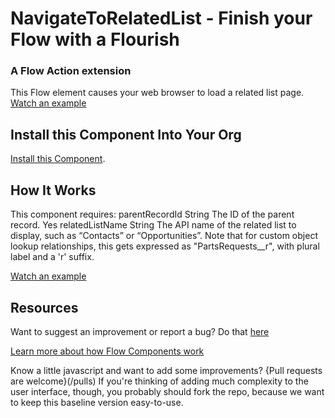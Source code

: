 # NavigateToRelatedList - Finish your Flow with a Flourish #

### A Flow Action extension  ###

This Flow element causes your web browser to load a related list page.  
[Watch an example](https://youtu.be/Yv8MD39B3n0)


## Install this Component Into Your Org ##

[Install this Component](https://sites.google.com/view/flowunofficial/flow-local-actions/navigate-to-relatedlist).


## How It Works ##

This component requires:
parentRecordId	String	The ID of the parent record.	Yes
relatedListName	  String	The API name of the related list to display, such as “Contacts” or “Opportunities”. Note that for custom object lookup relationships, this gets expressed as "PartsRequests__r", with plural label and a 'r' suffix.

[Watch an example](https://youtu.be/Yv8MD39B3n0)


## Resources ##

Want to suggest an improvement or report a bug? Do that [here](/issues)

[Learn more about how Flow Components work](/README.md)

Know a little javascript and want to add some improvements? {Pull requests are welcome}(/pulls) If you're thinking of adding much complexity to the user interface, though, you probably should fork the repo, because we want to keep this baseline version easy-to-use.
